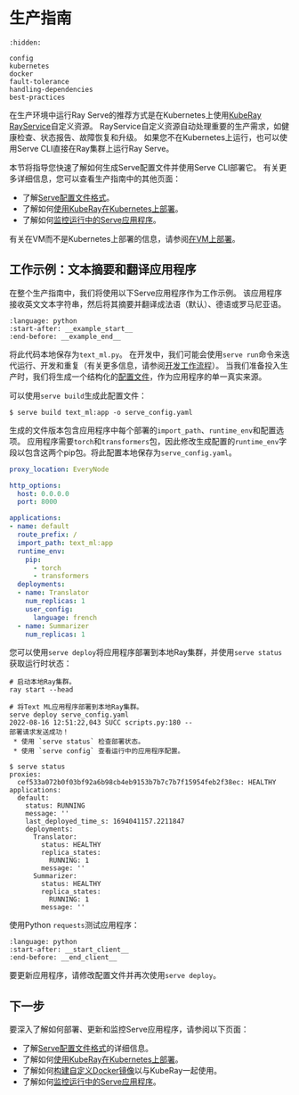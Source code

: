 # 生产指南

```{toctree}
:hidden:

config
kubernetes
docker
fault-tolerance
handling-dependencies
best-practices
```

在生产环境中运行Ray Serve的推荐方式是在Kubernetes上使用[KubeRay](kuberay-quickstart) [RayService](kuberay-rayservice-quickstart)自定义资源。
RayService自定义资源自动处理重要的生产需求，如健康检查、状态报告、故障恢复和升级。
如果您不在Kubernetes上运行，也可以使用Serve CLI直接在Ray集群上运行Ray Serve。

本节将指导您快速了解如何生成Serve配置文件并使用Serve CLI部署它。
有关更多详细信息，您可以查看生产指南中的其他页面：
- 了解[Serve配置文件格式](serve-in-production-config-file)。
- 了解如何[使用KubeRay在Kubernetes上部署](serve-in-production-kubernetes)。
- 了解如何[监控运行中的Serve应用程序](serve-monitoring)。

有关在VM而不是Kubernetes上部署的信息，请参阅[在VM上部署](serve-in-production-deploying)。

## 工作示例：文本摘要和翻译应用程序

在整个生产指南中，我们将使用以下Serve应用程序作为工作示例。
该应用程序接收英文文本字符串，然后将其摘要并翻译成法语（默认）、德语或罗马尼亚语。

```{literalinclude} ../doc_code/production_guide/text_ml.py
:language: python
:start-after: __example_start__
:end-before: __example_end__
```

将此代码本地保存为`text_ml.py`。
在开发中，我们可能会使用`serve run`命令来迭代运行、开发和重复（有关更多信息，请参阅[开发工作流程](serve-dev-workflow)）。
当我们准备投入生产时，我们将生成一个结构化的[配置文件](serve-in-production-config-file)，作为应用程序的单一真实来源。

可以使用`serve build`生成此配置文件：
```
$ serve build text_ml:app -o serve_config.yaml
```

生成的文件版本包含应用程序中每个部署的`import_path`、`runtime_env`和配置选项。
应用程序需要`torch`和`transformers`包，因此修改生成配置的`runtime_env`字段以包含这两个pip包。将此配置本地保存为`serve_config.yaml`。

```yaml
proxy_location: EveryNode

http_options:
  host: 0.0.0.0
  port: 8000

applications:
- name: default
  route_prefix: /
  import_path: text_ml:app
  runtime_env:
    pip:
      - torch
      - transformers
  deployments:
  - name: Translator
    num_replicas: 1
    user_config:
      language: french
  - name: Summarizer
    num_replicas: 1
```

您可以使用`serve deploy`将应用程序部署到本地Ray集群，并使用`serve status`获取运行时状态：

```console
# 启动本地Ray集群。
ray start --head

# 将Text ML应用程序部署到本地Ray集群。
serve deploy serve_config.yaml
2022-08-16 12:51:22,043 SUCC scripts.py:180 --
部署请求发送成功！
 * 使用 `serve status` 检查部署状态。
 * 使用 `serve config` 查看运行中的应用程序配置。

$ serve status
proxies:
  cef533a072b0f03bf92a6b98cb4eb9153b7b7c7b7f15954feb2f38ec: HEALTHY
applications:
  default:
    status: RUNNING
    message: ''
    last_deployed_time_s: 1694041157.2211847
    deployments:
      Translator:
        status: HEALTHY
        replica_states:
          RUNNING: 1
        message: ''
      Summarizer:
        status: HEALTHY
        replica_states:
          RUNNING: 1
        message: ''
```

使用Python `requests`测试应用程序：

```{literalinclude} ../doc_code/production_guide/text_ml.py
:language: python
:start-after: __start_client__
:end-before: __end_client__
```

要更新应用程序，请修改配置文件并再次使用`serve deploy`。

## 下一步

要深入了解如何部署、更新和监控Serve应用程序，请参阅以下页面：
- 了解[Serve配置文件格式](serve-in-production-config-file)的详细信息。
- 了解如何[使用KubeRay在Kubernetes上部署](serve-in-production-kubernetes)。
- 了解如何[构建自定义Docker镜像](serve-custom-docker-images)以与KubeRay一起使用。
- 了解如何[监控运行中的Serve应用程序](serve-monitoring)。

[KubeRay]: kuberay-index
[RayService]: kuberay-rayservice-quickstart
